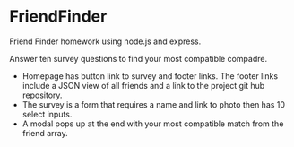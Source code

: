 # FriendFinder
Friend Finder homework using node.js and express.

Answer ten survey questions to find your most compatible compadre. 

- Homepage has button link to survey and footer links.  The footer links include a JSON view of all friends and a link to the project git hub repository.
- The survey is a form that requires a name and link to photo then has 10 select inputs.
- A modal pops up at the end with your most compatible match from the friend array.


